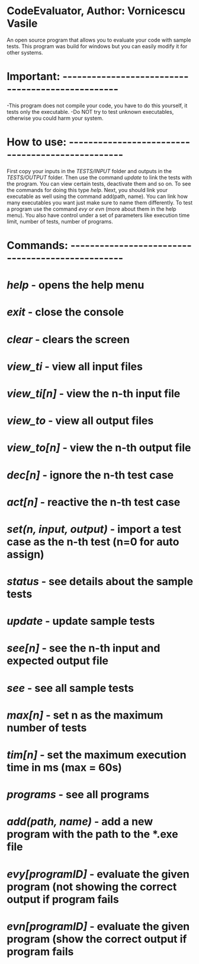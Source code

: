 # CodeEvaluator, Author: Vornicescu Vasile
An open source program that allows you to evaluate your code with sample tests.
This program was build for windows but you can easily modify it for other systems.

# Important: -------------------------------------------------
   -This program does not compile your code, you have to do this yourself, it tests only the executable. 
   -Do NOT try to test unknown executables, otherwise you could harm your system.
 
# How to use: -------------------------------------------------
   First copy your inputs in the *TESTS/INPUT* folder and outputs in the *TESTS/OUTPUT* folder. Then use the command *update* to link the tests with the program. You can view certain tests, deactivate them and so on. To see the commands for doing this type *help*. Next, you should link your executable as well using the command 
add(path, name). You can link how many executables you want just make sure to name them differently. To test a program use the command *evy* or *evn* (more about them in the help menu). You also have control under a set of parameters like execution time limit, number of tests, number of programs.

# Commands: -------------------------------------------------
   #   *help*                      - opens the help menu
   #   *exit*                      - close the console
   #   *clear*                     - clears the screen
   #   *view_ti*                   - view all input files
   #   *view_ti[n]*                - view the n-th input file
   #   *view_to*                   - view all output files
   #   *view_to[n]*                - view the n-th output file
   #   *dec[n]*                    - ignore the n-th test case
   #   *act[n]*                    - reactive the n-th test case
   #   *set(n, input, output)*     - import a test case as the n-th test (n=0 for auto assign)
   #   *status*                    - see details about the sample tests
   #   *update*                    - update sample tests
   #   *see[n]*                    - see the n-th input and expected output file
   #   *see*                       - see all sample tests
   #   *max[n]*                    - set n as the maximum number of tests
   #   *tim[n]*                    - set the maximum execution time in ms (max = 60s)
   #   *programs*                  - see all programs
   #   *add(path, name)*           - add a new program with the path to the *.exe file
   #   *evy[programID]*            - evaluate the given program (not showing the correct output if program fails
   #   *evn[programID]*            - evaluate the given program (show the correct output if program fails
   
 
